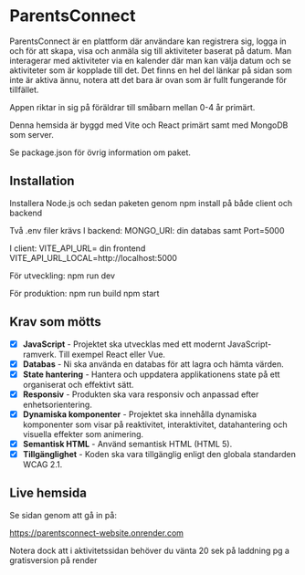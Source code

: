 # ParentsConnect

ParentsConnect är en plattform där användare kan registrera sig, logga in och för att skapa, visa och anmäla sig till aktiviteter baserat på datum. Man interagerar med aktiviteter via en kalender där man kan välja datum och se aktiviteter som är kopplade till det.
Det finns en hel del länkar på sidan som inte är aktiva ännu, notera att det bara är ovan som är fullt fungerande för tillfället.

Appen riktar in sig på föräldrar till småbarn mellan 0-4 år primärt.

Denna hemsida är byggd med Vite och React primärt samt med MongoDB som server.

Se package.json för övrig information om paket.

## Installation

Installera Node.js och sedan paketen genom npm install på både client och backend

Två .env filer krävs
I backend: MONGO_URI: din databas
samt Port=5000

I client:
VITE_API_URL= din frontend
VITE_API_URL_LOCAL=http://localhost:5000

För utveckling:
npm run dev

För produktion:
npm run build
npm start

## Krav som mötts

- [x] **JavaScript** - Projektet ska utvecklas med ett modernt JavaScript-ramverk. Till exempel React eller Vue.
- [x] **Databas** - Ni ska använda en databas för att lagra och hämta värden.
- [x] **State hantering** - Hantera och uppdatera applikationens state på ett organiserat och effektivt sätt.
- [x] **Responsiv** - Produkten ska vara responsiv och anpassad efter enhetsorientering.
- [x] **Dynamiska komponenter** - Projektet ska innehålla dynamiska komponenter som visar på reaktivitet, interaktivitet, datahantering och visuella effekter som animering.
- [x] **Semantisk HTML** - Använd semantisk HTML (HTML 5).
- [x] **Tillgänglighet** - Koden ska vara tillgänglig enligt den globala standarden WCAG 2.1.

## Live hemsida

Se sidan genom att gå in på:

https://parentsconnect-website.onrender.com

Notera dock att i aktivitetssidan behöver du vänta 20 sek på laddning pg a gratisversion på render

